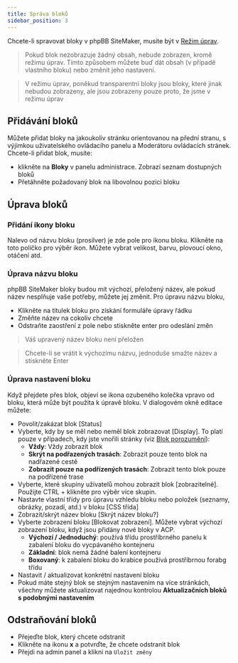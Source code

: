 ```yaml
---
title: Správa bloků
sidebar_position: 3
---
```


Chcete-li spravovat bloky v phpBB SiteMaker, musíte být v [Režim úprav](./overview#edit-mode).

> Pokud blok nezobrazuje žádný obsah, nebude zobrazen, kromě režimu úprav. Tímto způsobem můžete buď dát obsah (v případě vlastního bloku) nebo změnit jeho nastavení.

> V režimu úprav, poněkud transparentní bloky jsou bloky, které jinak nebudou zobrazeny, ale jsou zobrazeny pouze proto, že jsme v režimu úprav

## Přidávání bloků
Můžete přidat bloky na jakoukoliv stránku orientovanou na přední stranu, s výjimkou uživatelského ovládacího panelu a Moderátoru ovládacích stránek. Chcete-li přidat blok, musíte:
* klikněte na **Bloky** v panelu administrace. Zobrazí seznam dostupných bloků
* Přetáhněte požadovaný blok na libovolnou pozici bloku

## Úprava bloků
### Přidání ikony bloku
Nalevo od názvu bloku (prosilver) je zde pole pro ikonu bloku. Klikněte na toto políčko pro výběr ikon. Můžete vybrat velikost, barvu, plovoucí okno, otáčení atd.

### Úprava názvu bloku
phpBB SiteMaker bloky budou mít výchozí, přeložený název, ale pokud název nesplňuje vaše potřeby, můžete jej změnit. Pro úpravu názvu bloku,
* Klikněte na titulek bloku pro získání formuláře úpravy řádku
* Změňte název na cokoliv chcete
* Odstraňte zaostření z pole nebo stiskněte enter pro odeslání změn

> Váš upravený název bloku není přeložen

> Chcete-li se vrátit k výchozímu názvu, jednoduše smažte název a stiskněte Enter

### Úprava nastavení bloku
Když přejdete přes blok, objeví se ikona ozubeného kolečka vpravo od bloku, která může být použita k úpravě bloku. V dialogovém okně editace můžete:
- Povolit/zakázat blok [Status]
- Vyberte, kdy by se měl nebo neměl blok zobrazovat [Display]. To platí pouze v případech, kdy jste vnořili stránky (viz [Blok porozumění](/docs/user/site/block-inheritance)):
    - **Vždy**: Vždy zobrazit blok
    - **Skrýt na podřazených trasách**: Zobrazit pouze tento blok na nadřazené cestě
    - **Zobrazit pouze na podřízených trasách**: Zobrazit tento blok pouze na podřízené trase
- Vyberte, které skupiny uživatelů mohou zobrazit blok [zobrazitelné]. Použijte CTRL + klikněte pro výběr více skupin.
- Nastavte vlastní třídy pro úpravu vzhledu bloku nebo položek (seznamy, obrázky, pozadí, atd.) v bloku [CSS třída]
- Zobrazit/skrýt název bloku [Skrýt název bloku?]
- Vyberte zobrazení bloku [Blokovat zobrazení]. Můžete vybrat výchozí zobrazení bloku, když jsou přidány nové bloky v ACP.
    - **Výchozí / Jednoduchý**: používá třídu prostříbrného panelu k zabalení bloku do vycpávaného kontejneru
    - **Základní**: blok nemá žádné balení kontejneru
    - **Boxovaný**: k zabalení bloku do krabice používá prostříbrnou forabg třídu
- Nastavit / aktualizovat konkrétní nastavení bloku
- Pokud máte stejný blok se stejným nastavením na více stránkách, všechny můžete aktualizovat najednou kontrolou **Aktualizačních bloků s podobnými nastavením**

## Odstraňování bloků
- Přejeďte blok, který chcete odstranit
- Klikněte na ikonu **x** a potvrďte, že chcete odstranit blok
- Přejdi na admin panel a klikni na `Uložit změny`
